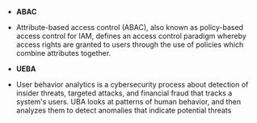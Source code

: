 - **ABAC**
- Attribute-based access control (ABAC), also known as policy-based access control for IAM, defines an access control paradigm whereby access rights are granted to users through the use of policies which combine attributes together.

- **UEBA**
- User behavior analytics is a cybersecurity process about detection of insider threats, targeted attacks, and financial fraud that tracks a system's users. UBA looks at patterns of human behavior, and then analyzes them to detect anomalies that indicate potential threats
